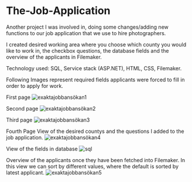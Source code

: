 





# The-Job-Application
Another project I was involved in, doing some changes/adding new functions to our job application that we use to hire photographers.

I created desired working area where you choose which county you would like to work in, the checkbox questions, the database fields and the overview of the applicants in Filemaker.

Technology used: SQL,  Service stack (ASP.NET), HTML, CSS, Filemaker.


Following Images represent required fields applicants were forced to fill in order to apply for work.

First page
![exaktajobbansökan1](https://user-images.githubusercontent.com/34267140/145796789-1614c48f-38aa-4561-8eaf-82fb788d6903.JPG)

Second page
![exaktajobbansökan2](https://user-images.githubusercontent.com/34267140/145796791-ab5ce091-15e0-459f-b7cc-f519c73b8cd0.JPG)

Third page
![exaktajobbansökan3](https://user-images.githubusercontent.com/34267140/145796793-ccc874b5-6699-462e-a9d2-62d14a7ec5a6.JPG)

Fourth Page
View of the desired countys and the questions I added to the job application.
![exaktajobbansökan4](https://user-images.githubusercontent.com/34267140/145796794-b86baca4-8a5e-4120-ba1f-eb0ada8d8e1d.JPG)

View of the fields in database
![sql](https://user-images.githubusercontent.com/34267140/145796798-dc0dcd8b-9d46-4365-9829-e741b78ad5c2.jpg)


Overview of the applicants once they have been fetched into Filemaker. In this view we can sort by different values, where the default is sorted by latest applicant.
![exaktajobbansökan5](https://user-images.githubusercontent.com/34267140/145796795-a429e9e2-8b71-4f14-b578-0b4860e88b17.JPG)
